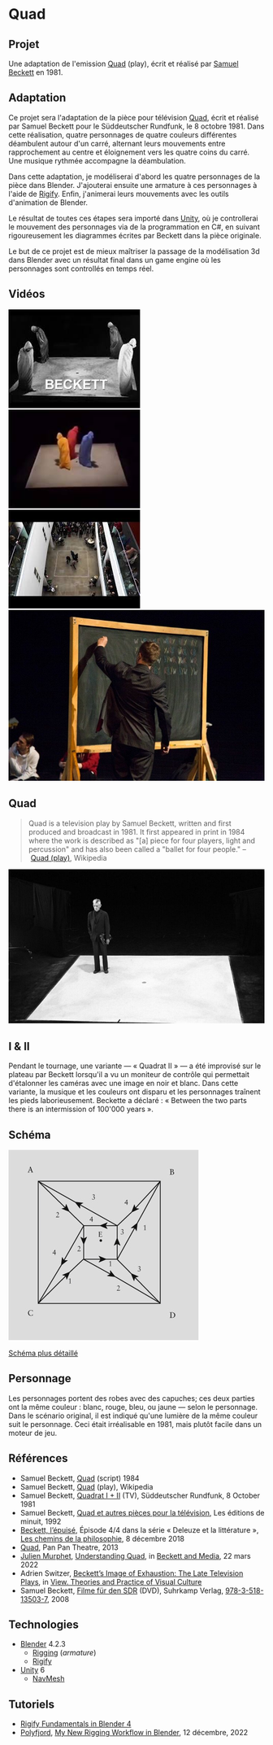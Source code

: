 # Quad

## Projet
Une adaptation de l'emission [Quad](https://en.wikipedia.org/wiki/Quad_(play)) (play), écrit et réalisé par [Samuel Beckett](https://fr.wikipedia.org/wiki/Samuel_Beckett) en 1981.

## Adaptation
Ce projet sera l'adaptation de la pièce pour télévision [Quad](https://en.wikipedia.org/wiki/Quad_(play)), écrit et réalisé par Samuel Beckett pour le Süddeutscher Rundfunk, le 8 octobre 1981. Dans cette réalisation, quatre personnages de quatre couleurs différentes déambulent autour d'un carré, alternant leurs mouvements entre rapprochement au centre et éloignement vers les quatre coins du carré. Une musique rythmée accompagne la déambulation.

Dans cette adaptation, je modéliserai d'abord les quatre personnages de la pièce dans Blender. J'ajouterai ensuite une armature à ces personnages à l'aide de [Rigify](https://docs.blender.org/manual/en/2.81/addons/rigging/rigify.html). Enfin, j'animerai leurs mouvements avec les outils d'animation de Blender.

Le résultat de toutes ces étapes sera importé dans [Unity](https://unity.com), où je controllerai le mouvement des personnages via de la programmation en C#, en suivant rigoureusement les diagrammes écrites par Beckett dans la pièce originale.

Le but de ce projet est de mieux maîtriser la passage de la modélisation 3d dans Blender avec un résultat final dans un game engine où les personnages sont controllés en temps réel.

## Vidéos
[![Quad I+II](images/quad-screenshot-bw.jpg)](https://youtu.be/4ZDRfnICq9M?si=C-gZmVLJnP3xtlsH)
[![Quad Samuel Beckett](images/quad-screenshot-c.jpg)](https://youtu.be/LPJBIvv13Bc?si=0LFpZiGgkzCgVaZg)
[![Huddersfield Contemporary Music Festival](images/quad-huddersfield.jpg)](https://youtu.be/X8PzPGVB6L8?si=tPijG7abwCiFNYWt)
[![Pan Pan Theatre](images/quad-pan-pan-theatre.jpg)](https://youtu.be/34NNTgvUE7c?si=oPEsxqbY4Q7v45xv)

## Quad
> Quad is a television play by Samuel Beckett, written and first produced and broadcast in 1981. It first appeared in print in 1984 where the work is described as "[a] piece for four players, light and percussion" and has also been called a "ballet for four people." – [Quad (play)](https://en.wikipedia.org/wiki/Quad_(play)), Wikipedia

![](images/beckett-on-quad.jpg)

## I & II
Pendant le tournage, une variante — « Quadrat II » — a été improvisé sur le plateau par Beckett lorsqu'il a vu un moniteur de contrôle qui permettait d'étalonner les caméras avec une image en noir et blanc. Dans cette variante, la musique et les couleurs ont disparu et les personnages traînent les pieds laborieusement. Beckette a déclaré : « Between the two parts there is an intermission of 100'000 years ».

## Schéma
![](images/quad-diagram.jpg)

[Schéma plus détaillé](images/quad-labelled.jpg)

## Personnage
Les personnages portent des robes avec des capuches; ces deux parties ont la même couleur : blanc, rouge, bleu, ou jaune — selon le personnage. Dans le scénario original, il est indiqué qu'une lumière de la même couleur suit le personnage. Ceci était irréalisable en 1981, mais plutôt facile dans un moteur de jeu.

## Références
- Samuel Beckett, [Quad](https://rohandrape.net/ut/rttcc-text/Beckett1984d.pdf) (script) 1984
- Samuel Beckett, [Quad](https://en.wikipedia.org/wiki/Quad_(play)) (play), Wikipedia
- Samuel Beckett, [Quadrat I + II](https://www.youtube.com/watch?v=4ZDRfnICq9M) (TV), Süddeutscher Rundfunk, 8 October 1981
- Samuel Beckett, [Quad et autres pièces pour la télévision](http://www.leseditionsdeminuit.fr/livre-Quad_et_autres_pièces_pour_la_télévision-1524-1-1-0-1.html), Les éditions de minuit, 1992
- [Beckett, l’épuisé](https://www.radiofrance.fr/franceculture/podcasts/les-chemins-de-la-philosophie/beckett-l-epuise-9006976), Épisode 4/4 dans la série « Deleuze et la littérature », [Les chemins de la philosophie](https://www.radiofrance.fr/franceculture/podcasts/les-chemins-de-la-philosophie), 8 décembre 2018
- [Quad](https://www.panpantheatre.com/shows/quad), Pan Pan Theatre, 2013
- [Julien Murphet](https://researchers.adelaide.edu.au/profile/julian.murphet), [Understanding Quad](https://www.manchesterhive.com/display/9781526145840/9781526145840.00017.xml), in [Beckett and Media](https://www.manchesterhive.com/display/9781526145840/9781526145840.xml), 22 mars 2022
- Adrien Switzer, [Beckett’s Image of Exhaustion: The Late Television Plays](https://www.pismowidok.org/en/archive/2023/37-images-of-exhaustion/becketts-image-of-exhaustion-the-late-television-plays), in [View. Theories and Practice of Visual Culture](https://www.pismowidok.org/en/index)
- Samuel Beckett, [Filme für den SDR](https://www.suhrkamp.de/dvd/he-joe-quadrat-i-und-ii-nacht-und-traeume-schatten-geistertrio-t-9783518135037) (DVD), Suhrkamp Verlag, [978-3-518-13503-7](https://www.suhrkamp.de/dvd/he-joe-quadrat-i-und-ii-nacht-und-traeume-schatten-geistertrio-t-9783518135037), 2008

## Technologies
- [Blender](https://www.blender.org/download/) 4.2.3
	- [Rigging](https://www.blender.org/features/animation/#rigging) (*armature*)
	- [Rigify](https://docs.blender.org/manual/en/2.81/addons/rigging/rigify.html)
- [Unity](https://unity.com) 6
	- [NavMesh](https://docs.unity3d.com/ScriptReference/AI.NavMesh.html)

## Tutoriels
- [Rigify Fundamentals in Blender 4](https://www.youtube.com/playlist?list=PLdcL5aF8ZcJt1GvL-Fcxy-fPgEFG-1fLp)
- [Polyfjord](https://www.youtube.com/@Polyfjord), [My New Rigging Workflow in Blender](https://www.youtube.com/watch?v=BiPoPMnU2VI&list=PL2DcM9Gsef16GjHLpFtYS1A0iBlsCoq6G&index=10), 12 décembre, 2022